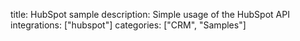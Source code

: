 title: HubSpot sample
description: Simple usage of the HubSpot API
integrations: ["hubspot"]
categories: ["CRM", "Samples"]

